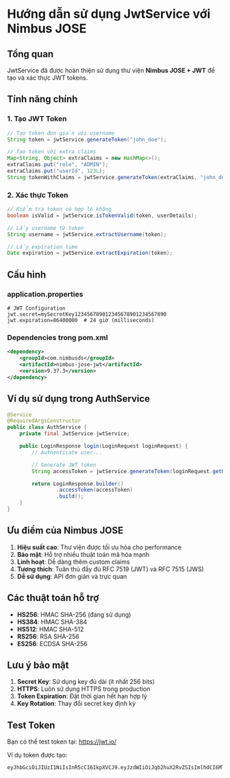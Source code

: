 # Hướng dẫn sử dụng JwtService với Nimbus JOSE

## Tổng quan

JwtService đã được hoàn thiện sử dụng thư viện **Nimbus JOSE + JWT** để tạo và xác thực JWT tokens.

## Tính năng chính

### 1. Tạo JWT Token

```java
// Tạo token đơn giản với username
String token = jwtService.generateToken("john_doe");

// Tạo token với extra claims
Map<String, Object> extraClaims = new HashMap<>();
extraClaims.put("role", "ADMIN");
extraClaims.put("userId", 123L);
String tokenWithClaims = jwtService.generateToken(extraClaims, "john_doe");
```

### 2. Xác thực Token

```java
// Kiểm tra token có hợp lệ không
boolean isValid = jwtService.isTokenValid(token, userDetails);

// Lấy username từ token
String username = jwtService.extractUsername(token);

// Lấy expiration time
Date expiration = jwtService.extractExpiration(token);
```

## Cấu hình

### application.properties

```properties
# JWT Configuration
jwt.secret=mySecretKey123456789012345678901234567890
jwt.expiration=86400000  # 24 giờ (milliseconds)
```

### Dependencies trong pom.xml

```xml
<dependency>
    <groupId>com.nimbusds</groupId>
    <artifactId>nimbus-jose-jwt</artifactId>
    <version>9.37.3</version>
</dependency>
```

## Ví dụ sử dụng trong AuthService

```java
@Service
@RequiredArgsConstructor
public class AuthService {
    private final JwtService jwtService;

    public LoginResponse login(LoginRequest loginRequest) {
        // Authenticate user...

        // Generate JWT token
        String accessToken = jwtService.generateToken(loginRequest.getUsername());

        return LoginResponse.builder()
                .accessToken(accessToken)
                .build();
    }
}
```

## Ưu điểm của Nimbus JOSE

1. **Hiệu suất cao**: Thư viện được tối ưu hóa cho performance
2. **Bảo mật**: Hỗ trợ nhiều thuật toán mã hóa mạnh
3. **Linh hoạt**: Dễ dàng thêm custom claims
4. **Tương thích**: Tuân thủ đầy đủ RFC 7519 (JWT) và RFC 7515 (JWS)
5. **Dễ sử dụng**: API đơn giản và trực quan

## Các thuật toán hỗ trợ

- **HS256**: HMAC SHA-256 (đang sử dụng)
- **HS384**: HMAC SHA-384
- **HS512**: HMAC SHA-512
- **RS256**: RSA SHA-256
- **ES256**: ECDSA SHA-256

## Lưu ý bảo mật

1. **Secret Key**: Sử dụng key đủ dài (ít nhất 256 bits)
2. **HTTPS**: Luôn sử dụng HTTPS trong production
3. **Token Expiration**: Đặt thời gian hết hạn hợp lý
4. **Key Rotation**: Thay đổi secret key định kỳ

## Test Token

Bạn có thể test token tại: https://jwt.io/

Ví dụ token được tạo:

```
eyJhbGciOiJIUzI1NiIsInR5cCI6IkpXVCJ9.eyJzdWIiOiJqb2huX2RvZSIsImlhdCI6MTY5ODc2MDAwMCwiZXhwIjoxNjk4ODQ2NDAwfQ.signature
```

